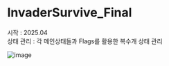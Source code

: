 # InvaderSurvive_Final
시작 : 2025.04 <br/>
상태 관리 : 각 메인상태들과 Flags를 활용한 복수개 상태 관리 <br/>

![image](https://github.com/user-attachments/assets/6fca33f9-d112-422c-8f5d-912bda2770c9)


